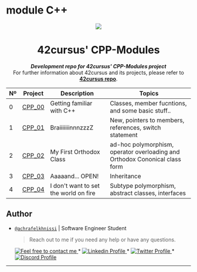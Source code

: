 # module C++

<p align="center">
  <img src=https://user-images.githubusercontent.com/40824677/149224059-8a1fc9f2-31bc-4335-93b3-6017bf794668.png />
</p>

<h1 align="center">
	42cursus' CPP-Modules
</h1>

<p align="center">
	<b><i>Development repo for 42cursus' CPP-Modules project</i></b><br>
	For further information about 42cursus and its projects, please refer to <a href="https://github.com/achrafelkhnissi/1337/blob/master/42curses/README.md"><b>42cursus repo</b></a>.
</p>

|  Nº | Project | Description | Topics |
|-----|---------|-------------|--------|
|  0  | [CPP_00](https://github.com/siiine-764/cppmodel/tree/main/module_00) | Getting familiar with C++       | Classes, member fucntions, and some basic stuff.. |
|  1  | [CPP_01](https://github.com/siiine-764/cppmodel/tree/main/module_01) | BraiiiiiiinnnzzzZ | New, pointers to members, references, switch statement	 | 
|  2  | [CPP_02](https://github.com/siiine-764/cppmodel/tree/main/module_02) | My First Orthodox Class      | ad-hoc polymorphism, operator overloading and Orthodox Cononical class form |
|  3  | [CPP_03](https://github.com/siiine-764/cppmodel/tree/main/module_03) | Aaaaand... OPEN!      | Inheritance |
|  4  | [CPP_04](https://github.com/siiine-764/cppmodel/tree/main/module_04) | I don't want to set the world on fire       | Subtype polymorphism, abstract classes, interfaces |

## Author

- [`@achrafelkhnissi`]() | Software Engineer Student

    > Reach out to me if you need any help or have any questions.

	<a href="mailto:achraf.elkhnissi@icloud.com">
		<img alt="Feel free to contact me" src="https://img.shields.io/badge/-Ask_me_anything-blue?style=flat&logo=Gmail&logoColor=white&link=mailto:achraf.elkhnissi@gmail.com&color=3d85c6" />
	</a>
	<span> * </span>
    <a href="https://www.linkedin.com/in/achrafelkhnissi/">
        <img alt="Linkedin Profile" src="https://img.shields.io/badge/-Linkedin-0072b1?style=flat&logo=Linkedin&logoColor=white&link=https://www.linkedin.com/in/achrafelkhnissi/" />
    </a>
    <span> * </span>
    <a href="https://twitter.com/suprivada">
        <img alt="Twitter Profile" src="https://img.shields.io/badge/-Twitter-0072b1?style=flat&logo=Twitter&logoColor=white&link=https://www.linkedin.com/in/achrafelkhnissi/&color=1DA1F2" />
    </a>
    <span> * </span>
    <a href="https://www.linkedin.com/in/achrafelkhnissi/">
        <img alt="Discord Profile" src="https://img.shields.io/badge/-Discord-0072b1?style=flat&logo=Discord&logoColor=white&link=https://discord.gg/JQymtPU3gG/&color=7289da" />
    </a>
---

